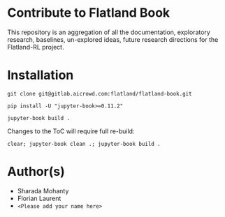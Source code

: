 # Contribute to Flatland Book

This repository is an aggregation of all the documentation, exploratory research, baselines, un-explored ideas, future research directions for the Flatland-RL project.

# Installation
```
git clone git@gitlab.aicrowd.com:flatland/flatland-book.git

pip install -U "jupyter-book>=0.11.2"

jupyter-book build .
```

Changes to the ToC will require full re-build:

```
clear; jupyter-book clean .; jupyter-book build .
```


# Author(s)
* Sharada Mohanty
* Florian Laurent
* `<Please add your name here>`